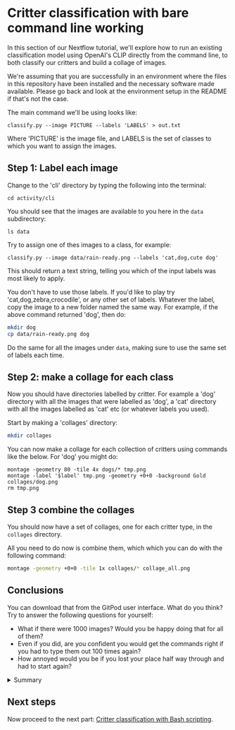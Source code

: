 # Critter classification with bare command line working 

In this section of our Nextflow tutorial, we'll explore how to run an existing classification model using OpenAI's CLIP directly from the command line, to both classify our critters and build a collage of images.

We're assuming that you are successfully in an environment where the files in this repository have been installed and the necessary software made available. Please go back and look at the environment setup in the README if that's not the case. 

The main command we'll be using looks like:

```
classify.py --image PICTURE --labels 'LABELS' > out.txt
```

Where 'PICTURE' is the image file, and LABELS is the set of classes to which you want to assign the images.

## Step 1: Label each image

Change to the 'cli' directory by typing the following into the terminal:

```
cd activity/cli
```

You should see that the images are available to you here in the `data` subdirectory:

```
ls data
```

Try to assign one of thes images to a class, for example: 

```
classify.py --image data/rain-ready.png --labels 'cat,dog,cute dog'
```

This should return a text string, telling you which of the input labels was most likely to apply.

You don't have to use those labels. If you'd like to play try 'cat,dog,zebra,crocodile', or any other set of labels. Whatever the label, copy the image to a new folder named the same way. For example, if the above command returned 'dog', then do:

```bash
mkdir dog
cp data/rain-ready.png dog
```

Do the same for all the images under `data`, making sure to use the same set of labels each time. 

## Step 2: make a collage for each class

Now you should have directories labelled by critter. For example a 'dog' directory with all the images that were labelled as 'dog', a 'cat' directory with all the images labelled as 'cat' etc (or whatever labels you used).

Start by making a 'collages' directory:

```bash
mkdir collages
```

You can now make a collage for each collection of critters using commands like the below. For 'dog' you might do:

```
montage -geometry 80 -tile 4x dogs/* tmp.png
montage -label '$label' tmp.png -geometry +0+0 -background Gold collages/dog.png
rm tmp.png
```

## Step 3 combine the collages

You should now have a set of collages, one for each critter type, in the `collages` directory.

All you need to do now is combine them, which which you can do with the following command:

```bash
montage -geometry +0+0 -tile 1x collages/* collage_all.png
```

## Conclusions

You can download that from the GitPod user interface. What do you think? Try to answer the following questions for yourself:

 * What if there were 1000 images? Would you be happy doing that for all of them?
 * Even if you did, are you confident you would get the commands right if you had to type them out 100 times again?
 * How annoyed would you be if you lost your place half way through and had to start again?

<details>
<summary>Summary</summary>
After classifying a few images one by one, you might notice a couple of things. First, it can be quite tedious to type out or copy-paste the command repeatedly for multiple images. Secondly, this method does not scale well if we have hundreds or thousands of images to classify. Imagine having to run each image through the command line individually—it would be incredibly time-consuming and inefficient.
</details>

## Next steps

Now proceed to the next part: [Critter classification with Bash scripting](bash.md).

